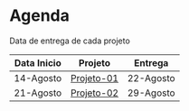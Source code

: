 # Agenda 

Data de entrega de cada projeto

| Data Inicio | Projeto                          | Entrega |
|------------|-------------------------------------|----------|
| 14-Agosto  | [Projeto-01](classes/projeto1/enunciado.md)  | 22-Agosto   |
| 21-Agosto  | [Projeto-02](classes/projeto2/enunciado.md)  | 29-Agosto   |